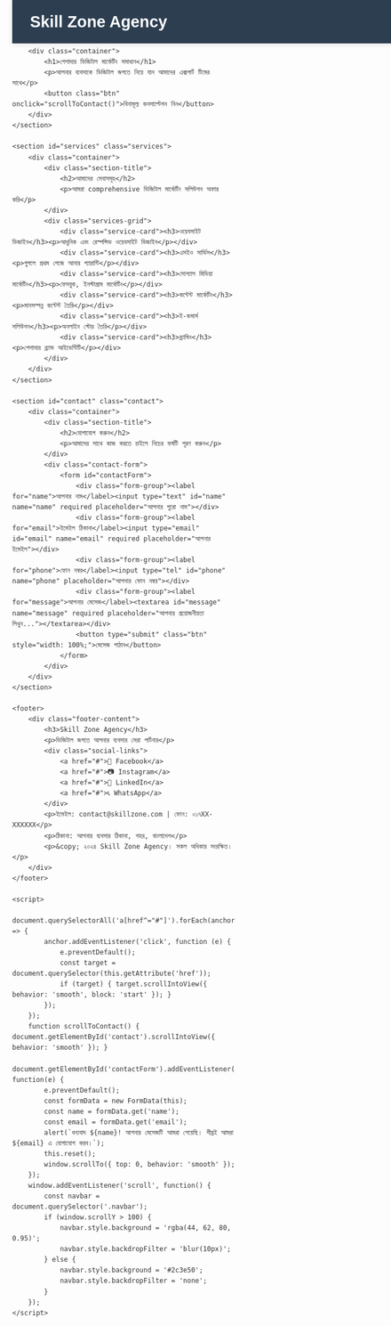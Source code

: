 <!DOCTYPE html>
<html lang="bn">
<head>
    <meta charset="UTF-8">
    <meta name="viewport" content="width=device-width, initial-scale=1.0">
    <title>Skill zone Noakhali - পেশাদার ওয়েবসাইট ডিজাইন</title>
    <style>
        * { margin: 0; padding: 0; box-sizing: border-box; font-family: 'Arial', sans-serif; }
        body { line-height: 1.6; color: #333; scroll-behavior: smooth; }
        .navbar { background: #2c3e50; padding: 1rem 0; position: fixed; width: 100%; top: 0; z-index: 1000; box-shadow: 0 2px 10px rgba(0,0,0,0.1); }
        .nav-container { max-width: 1200px; margin: 0 auto; display: flex; justify-content: space-between; align-items: center; padding: 0 2rem; }
        .logo { color: white; font-size: 1.8rem; font-weight: bold; text-decoration: none; }
        .nav-links a { color: white; text-decoration: none; margin-left: 2rem; transition: color 0.3s; font-weight: 500; }
        .nav-links a:hover { color: #3498db; }
        .hero { background: linear-gradient(135deg, #667eea 0%, #764ba2 100%); color: white; padding: 180px 0 100px; text-align: center; }
        .hero h1 { font-size: 3rem; margin-bottom: 1rem; text-shadow: 2px 2px 4px rgba(0,0,0,0.3); }
        .hero p { font-size: 1.2rem; max-width: 600px; margin: 0 auto 2rem; opacity: 0.9; }
        .btn { background: #e74c3c; color: white; border: none; padding: 15px 30px; border-radius: 5px; font-size: 1.1rem; cursor: pointer; transition: all 0.3s; font-weight: bold; }
        .btn:hover { background: #c0392b; transform: translateY(-2px); box-shadow: 0 5px 15px rgba(0,0,0,0.2); }
        .container { max-width: 1200px; margin: 0 auto; padding: 0 2rem; }
        .services { padding: 80px 0; background: #f8f9fa; }
        .section-title { text-align: center; margin-bottom: 3rem; }
        .section-title h2 { font-size: 2.5rem; color: #2c3e50; margin-bottom: 1rem; }
        .section-title p { color: #666; font-size: 1.1rem; max-width: 600px; margin: 0 auto; }
        .services-grid { display: grid; grid-template-columns: repeat(auto-fit, minmax(300px, 1fr)); gap: 2rem; }
        .service-card { background: white; padding: 2rem; border-radius: 10px; box-shadow: 0 5px 15px rgba(0,0,0,0.1); text-align: center; transition: all 0.3s; border: 1px solid #eee; }
        .service-card:hover { transform: translateY(-5px); box-shadow: 0 10px 25px rgba(0,0,0,0.15); }
        .service-card h3 { color: #2c3e50; margin-bottom: 1rem; font-size: 1.4rem; }
        .service-card p { color: #666; line-height: 1.6; }
        .contact { padding: 80px 0; background: white; }
        .contact-form { max-width: 600px; margin: 0 auto; background: #f8f9fa; padding: 2rem; border-radius: 10px; box-shadow: 0 5px 15px rgba(0,0,0,0.1); }
        .form-group { margin-bottom: 1.5rem; }
        .form-group label { display: block; margin-bottom: 0.5rem; color: #333; font-weight: 500; }
        .form-group input, .form-group textarea { width: 100%; padding: 12px; border: 1px solid #ddd; border-radius: 5px; font-size: 1rem; transition: border-color 0.3s; }
        .form-group input:focus, .form-group textarea:focus { outline: none; border-color: #3498db; box-shadow: 0 0 5px rgba(52, 152, 219, 0.3); }
        .form-group textarea { height: 120px; resize: vertical; }
        footer { background: #2c3e50; color: white; padding: 2rem 0; text-align: center; }
        .footer-content { max-width: 1200px; margin: 0 auto; padding: 0 2rem; }
        .social-links { margin: 1rem 0; }
        .social-links a { color: white; text-decoration: none; margin: 0 10px; font-size: 1.2rem; }
        @media (max-width: 768px) {
            .nav-container { flex-direction: column; text-align: center; }
            .nav-links { margin-top: 1rem; }
            .nav-links a { margin: 0 0.5rem; font-size: 0.9rem; }
            .hero h1 { font-size: 2rem; }
            .hero p { font-size: 1rem; padding: 0 1rem; }
            .services-grid { grid-template-columns: 1fr; }
        }
        @media (max-width: 480px) {
            .nav-links a { margin: 0 0.3rem; font-size: 0.8rem; }
            .hero { padding: 150px 0 80px; }
            .hero h1 { font-size: 1.8rem; }
        }
    </style>
</head>
<body>
    <nav class="navbar">
        <div class="nav-container">
            <a href="#home" class="logo">Skill Zone Agency</a>
            <div class="nav-links">
                <a href="#home">হোম</a>
                <a href="#services">সেবাসমূহ</a>
                <a href="#contact">যোগাযোগ</a>
            </div>
        </div>
    </nav>

    <section id="home" class="hero">
        <div class="container">
            <h1>পেশাদার ডিজিটাল মার্কেটিং সমাধান</h1>
            <p>আপনার ব্যবসাকে ডিজিটাল জগতে নিয়ে যান আমাদের এক্সপার্ট টিমের সাথে</p>
            <button class="btn" onclick="scrollToContact()">বিনামূল্য কনসাল্টেশন নিন</button>
        </div>
    </section>

    <section id="services" class="services">
        <div class="container">
            <div class="section-title">
                <h2>আমাদের সেবাসমূহ</h2>
                <p>আমরা comprehensive ডিজিটাল মার্কেটিং সলিউশন অফার করি</p>
            </div>
            <div class="services-grid">
                <div class="service-card"><h3>ওয়েবসাইট ডিজাইন</h3><p>আধুনিক এবং রেস্পন্সিভ ওয়েবসাইট ডিজাইন</p></div>
                <div class="service-card"><h3>এসইও সার্ভিস</h3><p>গুগলে প্রথম পেজে আনার গ্যারান্টি</p></div>
                <div class="service-card"><h3>সোশ্যাল মিডিয়া মার্কেটিং</h3><p>ফেসবুক, ইনস্টাগ্রাম মার্কেটিং</p></div>
                <div class="service-card"><h3>কন্টেন্ট মার্কেটিং</h3><p>মানসম্পন্ন কন্টেন্ট তৈরি</p></div>
                <div class="service-card"><h3>ই-কমার্স সলিউশন</h3><p>অনলাইন স্টোর তৈরি</p></div>
                <div class="service-card"><h3>ব্র্যান্ডিং</h3><p>পেশাদার ব্র্যান্ড আইডেন্টিটি</p></div>
            </div>
        </div>
    </section>

    <section id="contact" class="contact">
        <div class="container">
            <div class="section-title">
                <h2>যোগাযোগ করুন</h2>
                <p>আমাদের সাথে কাজ করতে চাইলে নিচের ফর্মটি পূরণ করুন</p>
            </div>
            <div class="contact-form">
                <form id="contactForm">
                    <div class="form-group"><label for="name">আপনার নাম</label><input type="text" id="name" name="name" required placeholder="আপনার পুরো নাম"></div>
                    <div class="form-group"><label for="email">ইমেইল ঠিকানা</label><input type="email" id="email" name="email" required placeholder="আপনার ইমেইল"></div>
                    <div class="form-group"><label for="phone">ফোন নম্বর</label><input type="tel" id="phone" name="phone" placeholder="আপনার ফোন নম্বর"></div>
                    <div class="form-group"><label for="message">আপনার মেসেজ</label><textarea id="message" name="message" required placeholder="আপনার প্রয়োজনীয়তা লিখুন..."></textarea></div>
                    <button type="submit" class="btn" style="width: 100%;">মেসেজ পাঠান</button>
                </form>
            </div>
        </div>
    </section>

    <footer>
        <div class="footer-content">
            <h3>Skill Zone Agency</h3>
            <p>ডিজিটাল জগতে আপনার ব্যবসার সেরা পার্টনার</p>
            <div class="social-links">
                <a href="#">📘 Facebook</a>
                <a href="#">📷 Instagram</a>
                <a href="#">💼 LinkedIn</a>
                <a href="#">📞 WhatsApp</a>
            </div>
            <p>ইমেইল: contact@skillzone.com | ফোন: ০১৭XX-XXXXXX</p>
            <p>ঠিকানা: আপনার ব্যবসার ঠিকানা, শহর, বাংলাদেশ</p>
            <p>&copy; ২০২৪ Skill Zone Agency। সকল অধিকার সংরক্ষিত।</p>
        </div>
    </footer>

    <script>
        document.querySelectorAll('a[href^="#"]').forEach(anchor => {
            anchor.addEventListener('click', function (e) {
                e.preventDefault();
                const target = document.querySelector(this.getAttribute('href'));
                if (target) { target.scrollIntoView({ behavior: 'smooth', block: 'start' }); }
            });
        });
        function scrollToContact() { document.getElementById('contact').scrollIntoView({ behavior: 'smooth' }); }
        document.getElementById('contactForm').addEventListener('submit', function(e) {
            e.preventDefault();
            const formData = new FormData(this);
            const name = formData.get('name');
            const email = formData.get('email');
            alert(`ধন্যবাদ ${name}! আপনার মেসেজটি আমরা পেয়েছি। শীঘ্রই আমরা ${email} এ যোগাযোগ করব।`);
            this.reset();
            window.scrollTo({ top: 0, behavior: 'smooth' });
        });
        window.addEventListener('scroll', function() {
            const navbar = document.querySelector('.navbar');
            if (window.scrollY > 100) {
                navbar.style.background = 'rgba(44, 62, 80, 0.95)';
                navbar.style.backdropFilter = 'blur(10px)';
            } else {
                navbar.style.background = '#2c3e50';
                navbar.style.backdropFilter = 'none';
            }
        });
    </script>
</body>
</html>

